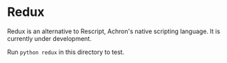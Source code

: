 # Redux

Redux is an alternative to Rescript, Achron's native scripting language. It is currently under development.

Run `python redux` in this directory to test.
